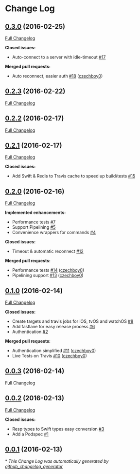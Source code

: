 # Change Log

## [0.3.0](https://github.com/czechboy0/Redbird/tree/0.3.0) (2016-02-25)
[Full Changelog](https://github.com/czechboy0/Redbird/compare/0.2.3...0.3.0)

**Closed issues:**

- Auto-connect to a server with idle-timeout [\#17](https://github.com/czechboy0/Redbird/issues/17)

**Merged pull requests:**

- Auto reconnect, easier auth [\#18](https://github.com/czechboy0/Redbird/pull/18) ([czechboy0](https://github.com/czechboy0))

## [0.2.3](https://github.com/czechboy0/Redbird/tree/0.2.3) (2016-02-22)
[Full Changelog](https://github.com/czechboy0/Redbird/compare/0.2.2...0.2.3)

## [0.2.2](https://github.com/czechboy0/Redbird/tree/0.2.2) (2016-02-17)
[Full Changelog](https://github.com/czechboy0/Redbird/compare/0.2.1...0.2.2)

## [0.2.1](https://github.com/czechboy0/Redbird/tree/0.2.1) (2016-02-17)
[Full Changelog](https://github.com/czechboy0/Redbird/compare/0.2.0...0.2.1)

**Closed issues:**

- Add Swift & Redis to Travis cache to speed up build/tests [\#15](https://github.com/czechboy0/Redbird/issues/15)

## [0.2.0](https://github.com/czechboy0/Redbird/tree/0.2.0) (2016-02-16)
[Full Changelog](https://github.com/czechboy0/Redbird/compare/0.1.0...0.2.0)

**Implemented enhancements:**

- Performance tests  [\#7](https://github.com/czechboy0/Redbird/issues/7)
- Support Pipelining [\#5](https://github.com/czechboy0/Redbird/issues/5)
- Convenience wrappers for commands [\#4](https://github.com/czechboy0/Redbird/issues/4)

**Closed issues:**

- Timeout & automatic reconnect [\#12](https://github.com/czechboy0/Redbird/issues/12)

**Merged pull requests:**

- Performance tests [\#14](https://github.com/czechboy0/Redbird/pull/14) ([czechboy0](https://github.com/czechboy0))
- Pipelining support [\#13](https://github.com/czechboy0/Redbird/pull/13) ([czechboy0](https://github.com/czechboy0))

## [0.1.0](https://github.com/czechboy0/Redbird/tree/0.1.0) (2016-02-14)
[Full Changelog](https://github.com/czechboy0/Redbird/compare/0.0.3...0.1.0)

**Closed issues:**

- Create targets and travis jobs for iOS, tvOS and watchOS [\#8](https://github.com/czechboy0/Redbird/issues/8)
- Add fastlane for easy release process [\#6](https://github.com/czechboy0/Redbird/issues/6)
- Authentication [\#2](https://github.com/czechboy0/Redbird/issues/2)

**Merged pull requests:**

- Authentication simplified [\#11](https://github.com/czechboy0/Redbird/pull/11) ([czechboy0](https://github.com/czechboy0))
- Live Tests on Travis [\#10](https://github.com/czechboy0/Redbird/pull/10) ([czechboy0](https://github.com/czechboy0))

## [0.0.3](https://github.com/czechboy0/Redbird/tree/0.0.3) (2016-02-14)
[Full Changelog](https://github.com/czechboy0/Redbird/compare/0.0.2...0.0.3)

## [0.0.2](https://github.com/czechboy0/Redbird/tree/0.0.2) (2016-02-13)
[Full Changelog](https://github.com/czechboy0/Redbird/compare/0.0.1...0.0.2)

**Closed issues:**

- Resp types to Swift types easy conversion [\#3](https://github.com/czechboy0/Redbird/issues/3)
- Add a Podspec [\#1](https://github.com/czechboy0/Redbird/issues/1)

## [0.0.1](https://github.com/czechboy0/Redbird/tree/0.0.1) (2016-02-13)


\* *This Change Log was automatically generated by [github_changelog_generator](https://github.com/skywinder/Github-Changelog-Generator)*